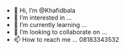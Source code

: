 - 👋 Hi, I’m @Khafidbala
- 👀 I’m interested in ...
- 🌱 I’m currently learning ...
- 💞️ I’m looking to collaborate on ...
- 📫 How to reach me ...
08183343532

<!---
Khafidbala/Khafidbala is a ✨ special ✨ repository because its `README.md` (this file) appears on your GitHub profile.
You can click the Preview link to take a look at your changes.
--->
